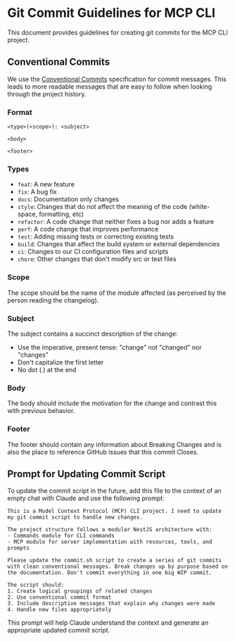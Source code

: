 # Git Commit Guidelines for MCP CLI

This document provides guidelines for creating git commits for the MCP CLI project.

## Conventional Commits

We use the [Conventional Commits](https://www.conventionalcommits.org/) specification for commit messages. This leads to more readable messages that are easy to follow when looking through the project history.

### Format

```
<type>(<scope>): <subject>

<body>

<footer>
```

### Types

- `feat`: A new feature
- `fix`: A bug fix
- `docs`: Documentation only changes
- `style`: Changes that do not affect the meaning of the code (white-space, formatting, etc)
- `refactor`: A code change that neither fixes a bug nor adds a feature
- `perf`: A code change that improves performance
- `test`: Adding missing tests or correcting existing tests
- `build`: Changes that affect the build system or external dependencies
- `ci`: Changes to our CI configuration files and scripts
- `chore`: Other changes that don't modify src or test files

### Scope

The scope should be the name of the module affected (as perceived by the person reading the changelog).

### Subject

The subject contains a succinct description of the change:
- Use the imperative, present tense: "change" not "changed" nor "changes"
- Don't capitalize the first letter
- No dot (.) at the end

### Body

The body should include the motivation for the change and contrast this with previous behavior.

### Footer

The footer should contain any information about Breaking Changes and is also the place to reference GitHub issues that this commit Closes.

## Prompt for Updating Commit Script

To update the commit script in the future, add this file to the context of an empty chat with Claude and use the following prompt:

```
This is a Model Context Protocol (MCP) CLI project. I need to update my git commit script to handle new changes.

The project structure follows a modular NestJS architecture with:
- Commands module for CLI commands
- MCP module for server implementation with resources, tools, and prompts

Please update the commit.sh script to create a series of git commits with clean conventional messages. Break changes up by purpose based on the documentation. Don't commit everything in one big WIP commit.

The script should:
1. Create logical groupings of related changes
2. Use conventional commit format
3. Include descriptive messages that explain why changes were made
4. Handle new files appropriately
```

This prompt will help Claude understand the context and generate an appropriate updated commit script.
